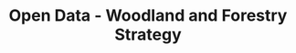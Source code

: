 ---
schema: default
title: Open Data - Woodland and Forestry Strategy
organization: Argyll and Bute Council
notes: >-
    Argyll and Bute : Woodland and Forestry Strategy 2011 showing indicative suitability for woodland and forestry. It identifies the existing resource, the main issues and strategic priorities within Argyll and Bute
resources:
  - name: Open Data - Woodland and Forestry Strategy FEATURE LAYER
  - url: >-
      
  - format: FEATURE LAYER
license: 
category:

  - Woodland
  - Forestry
  - Nature Conservation
  - Landscape
  - Environment
  - Planning
maintainer: Argyll and Bute Council
maintainer_email: someone@example.com
---